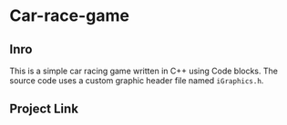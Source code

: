 # Car-race-game

## Inro

This is a simple car racing game written in C++ using Code blocks. 
The source code uses a custom graphic header file named `iGraphics.h`.

## Project Link
